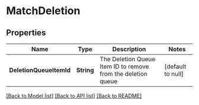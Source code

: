 # MatchDeletion
## Properties

Name | Type | Description | Notes
------------ | ------------- | ------------- | -------------
**DeletionQueueItemId** | **String** | The Deletion Queue Item ID to remove from the deletion queue | [default to null]

[[Back to Model list]](../README.md#documentation-for-models) [[Back to API list]](../README.md#documentation-for-api-endpoints) [[Back to README]](../README.md)


